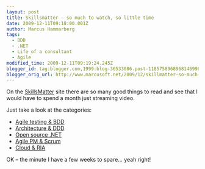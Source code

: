 ```yaml
---
layout: post
title: Skillsmatter – so much to watch, so little time
date: 2009-12-11T09:18:00.001Z
author: Marcus Hammarberg
tags:
  - BDD
  - .NET
  - Life of a consultant
  - Agile
modified_time: 2009-12-11T09:19:24.245Z
blogger_id: tag:blogger.com,1999:blog-36533086.post-1185758968968146998
blogger_orig_url: http://www.marcusoft.net/2009/12/skillmatter-so-much-to-watch-so-little.html
---
```


On the [SkillsMatter](http://skillsmatter.com) site there are so many good things to read and see that I would have to spend a month just streaming video.

Just take a look at the categories:

- [Agile testing & BDD](http://skillsmatter.com/go/agile-testing)
- [Architecture & DDD](http://skillsmatter.com/go/design-architecture)
- [Open source .NET](http://skillsmatter.com/go/open-source-dot-net)
- [Agile PM & Scrum](http://skillsmatter.com/go/agile-scrum)
- [Cloud & RIA](http://skillsmatter.com/go/cloud-grid)

OK – the minute I have a few weeks to spare… yeah right!

